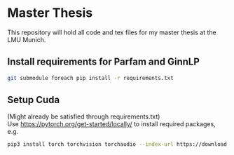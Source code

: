 # Master Thesis 

This repository will hold all code and tex files for my master thesis at the LMU Munich.

## Install requirements for Parfam and GinnLP
```bash
git submodule foreach pip install -r requirements.txt
```

## Setup Cuda 
(Might already be satisfied through requirements.txt) \
Use https://pytorch.org/get-started/locally/ to install required packages, e.g.
```bash
pip3 install torch torchvision torchaudio --index-url https://download.pytorch.org/whl/cu118
```